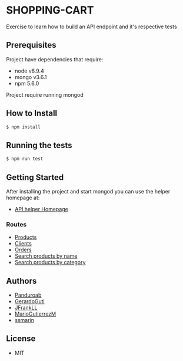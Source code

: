 # SHOPPING-CART
Exercise to learn how to build an API endpoint and it's respective tests

## Prerequisites
Project have dependencies that require:
- node v8.9.4
- mongo v3.6.1
- npm 5.6.0

Project require running mongod

## How to Install
```sh
$ npm install
```

## Running the tests
```sh
$ npm run test
```

## Getting Started
After installing the project and start mongod you can use the helper homepage at:
- [API helper Homepage](http://localhost:3000/api)

### Routes
- [Products](http://localhost:3000/api/product)
- [Clients](http://localhost:3000/api)
- [Orders](http://localhost:3000/api)
- [Search products by name](http://localhost:3000/api/product/search?value=)
- [Search products by category](http://localhost:3000/api/product/search?category=)

## Authors
- [Panduroab](https://github.com/panduroab)
- [GerardoGuti](https://github.com/GerardoGuti)
- [JFrankLL](https://github.com/JFrankLL)
- [MarioGutierrezM](https://github.com/MarioGutierrezM)
- [ssmarin](https://github.com/ssmarin)

## License
* MIT
